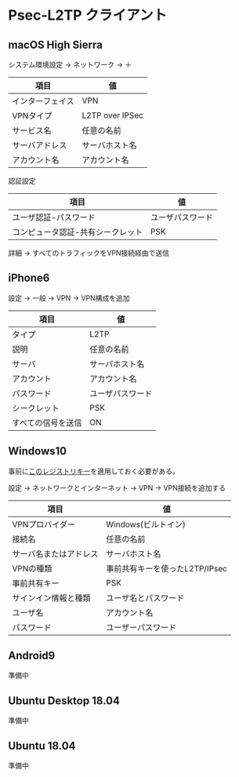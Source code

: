 # Psec-L2TP クライアント

## macOS High Sierra

システム環境設定 → ネットワーク → ＋

項目 | 値
-----|----
インターフェイス | VPN
VPNタイプ | L2TP over IPSec
サービス名 | 任意の名前
サーバアドレス | サーバホスト名
アカウント名 | アカウント名

認証設定

項目 | 値
-----|----
ユーザ認証-パスワード | ユーザパスワード
コンピュータ認証-共有シークレット | PSK

詳細 → すべてのトラフィックをVPN接続経由で送信

## iPhone6

設定 → 一般 → VPN → VPN構成を追加

項目 | 値
-----|----
タイプ | L2TP
説明 | 任意の名前
サーバ | サーバホスト名
アカウント | アカウント名
パスワード | ユーザパスワード
シークレット | PSK
すべての信号を送信 | ON

## Windows10

事前に[このレジストリキー](AssumeUDPEncapsulationContextOnSendRule.reg)を適用しておく必要がある。

設定 → ネットワークとインターネット → VPN → VPN接続を追加する

項目 | 値
-----|----
VPNプロバイダー | Windows(ビルトイン)
接続名 | 任意の名前
サーバ名またはアドレス | サーバホスト名
VPNの種類 | 事前共有キーを使ったL2TP/IPsec
事前共有キー | PSK
サインイン情報と種類 | ユーザ名とパスワード
ユーザ名 | アカウント名
パスワード | ユーザーパスワード

## Android9

準備中

## Ubuntu Desktop 18.04

準備中

## Ubuntu 18.04

準備中

